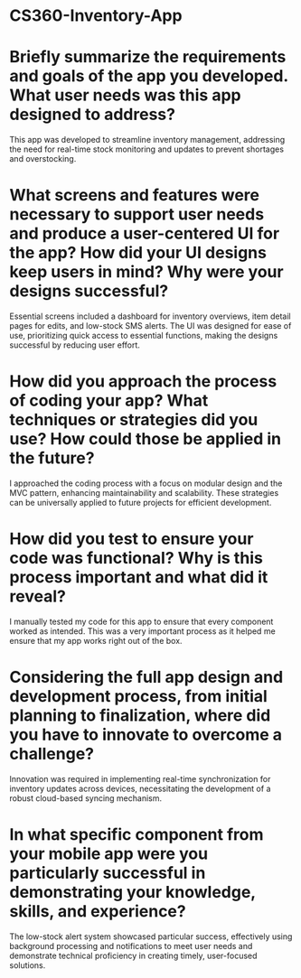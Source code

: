 # CS360-Inventory-App

#  Briefly summarize the requirements and goals of the app you developed. What user needs was this app designed to address?

This app was developed to streamline inventory management, addressing the need for real-time stock monitoring and updates to prevent shortages and overstocking.

#  What screens and features were necessary to support user needs and produce a user-centered UI for the app? How did your UI designs keep users in mind? Why were your designs successful?

Essential screens included a dashboard for inventory overviews, item detail pages for edits, and low-stock SMS alerts. The UI was designed for ease of use, prioritizing quick access to essential functions, making the designs successful by reducing user effort.

# How did you approach the process of coding your app? What techniques or strategies did you use? How could those be applied in the future?

I approached the coding process with a focus on modular design and the MVC pattern, enhancing maintainability and scalability. These strategies can be universally applied to future projects for efficient development.

# How did you test to ensure your code was functional? Why is this process important and what did it reveal?

I manually tested my code for this app to ensure that every component worked as intended. This was a very important process as it helped me ensure that my app works right out of the box.

# Considering the full app design and development process, from initial planning to finalization, where did you have to innovate to overcome a challenge?

Innovation was required in implementing real-time synchronization for inventory updates across devices, necessitating the development of a robust cloud-based syncing mechanism.

# In what specific component from your mobile app were you particularly successful in demonstrating your knowledge, skills, and experience?

The low-stock alert system showcased particular success, effectively using background processing and notifications to meet user needs and demonstrate technical proficiency in creating timely, user-focused solutions.

